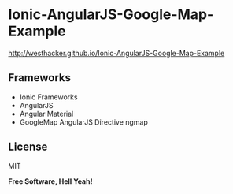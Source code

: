 # Ionic-AngularJS-Google-Map-Example
http://westhacker.github.io/Ionic-AngularJS-Google-Map-Example

## Frameworks
* Ionic Frameworks
* AngularJS
* Angular Material
* GoogleMap AngularJS Directive ngmap

License
----

MIT


**Free Software, Hell Yeah!**


